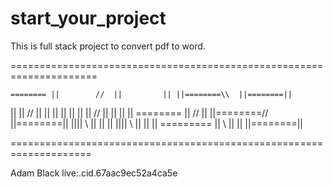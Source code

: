 # start_your_project
This is full stack project to convert pdf to word.

=====================================================================

    ======== ||        //  ||         || ||========\\  ||========||
  ||         ||      //      ||    ||    ||         || ||
  ||         ||    //           ||       ||         || ||
    ======== || //              ||       ||========//  ||========||
           ||||    \\           ||       ||            ||
           ||||      \\         ||       ||            ||
   ========= ||        \\       ||       ||            ||========||

====================================================================

   Adam Black   live:.cid.67aac9ec52a4ca5e
